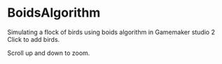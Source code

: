 # BoidsAlgorithm
Simulating a flock of birds using boids algorithm in Gamemaker studio 2
Click to add birds.

Scroll up and down to zoom.
